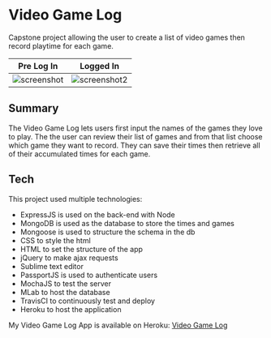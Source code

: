 # Video Game Log

Capstone project allowing the user to create a list of video games then record playtime for each game.

Pre Log In           |  Logged In
:-------------------------:|:-------------------------:
![screenshot](https://cloud.githubusercontent.com/assets/22624097/24523077/7bd5c534-1557-11e7-9980-384845e0c6f6.jpg)  |  ![screenshot2](https://cloud.githubusercontent.com/assets/22624097/24523112/9105505a-1557-11e7-808d-71ed1b3b5411.jpg)


## Summary

The Video Game Log lets users first input the names of the games they love to play. The the user can review their list of games and from that list choose which game they want to record. They can save their times then retrieve all of their accumulated times for each game. 

## Tech

This project used multiple technologies:

- ExpressJS is used on the back-end with Node
- MongoDB is used as the database to store the times and games
- Mongoose is used to structure the schema in the db
- CSS to style the html
- HTML to set the structure of the app
- jQuery to make ajax requests
- Sublime text editor
- PassportJS is used to authenticate users
- MochaJS to test the server
- MLab to host the database
- TravisCI to continuously test and deploy
- Heroku to host the application

My Video Game Log App is available on Heroku: [Video Game Log][app]

[app]: <https://immense-chamber-87502.herokuapp.com/>
